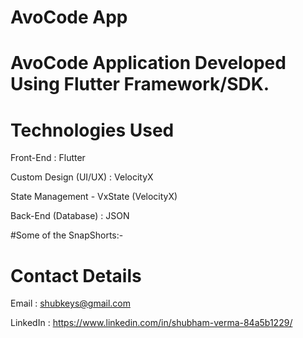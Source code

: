 # AvoCode App

# AvoCode Application Developed Using Flutter Framework/SDK.


# Technologies Used 

Front-End : Flutter

Custom Design (UI/UX) : VelocityX

State Management - VxState (VelocityX)

Back-End (Database) : JSON

#Some of the SnapShorts:-


# Contact Details

Email : shubkeys@gmail.com

LinkedIn : https://www.linkedin.com/in/shubham-verma-84a5b1229/

